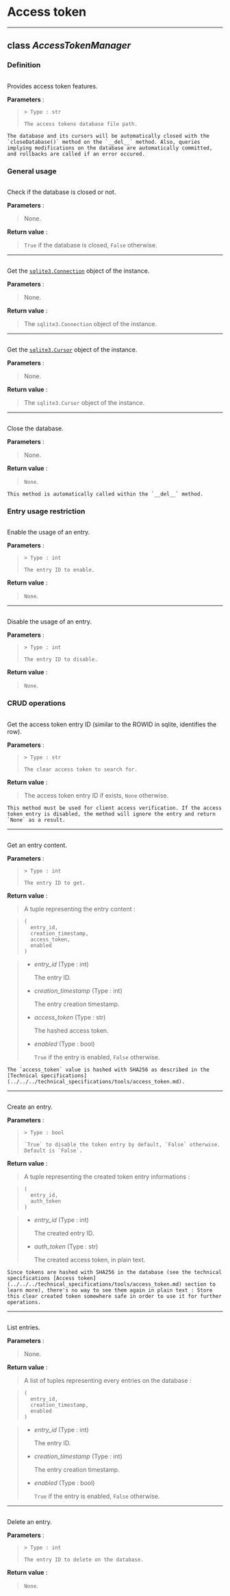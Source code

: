 # Access token

----

## class *AccessTokenManager*

### Definition

```{class} anwdlserver.tools.accesstk.AccessTokenManager(auth_token_db_path)
```

Provides access token features.

**Parameters** : 

> ```{attribute} auth_token_db_path
> > Type : str
> 
> The access tokens database file path.
> ```

```{note}
The database and its cursors will be automatically closed with the `closeDatabase()` method on the `__del__` method. Also, queries implying modifications on the database are automatically committed, and rollbacks are called if an error occured.
```

### General usage

```{classmethod} isClosed()
```

Check if the database is closed or not.

**Parameters** : 

> None.

**Return value** : 

> `True` if the database is closed, `False` otherwise.

---

```{classmethod} getDatabaseConnection()
```

Get the [`sqlite3.Connection`](https://docs.python.org/3.8/library/sqlite3.html#sqlite3.Connection) object of the instance.

**Parameters** : 

> None.

**Return value** : 

> The `sqlite3.Connection` object of the instance.

---
```{classmethod} getCursor()
```

Get the [`sqlite3.Cursor`](https://docs.python.org/3.8/library/sqlite3.html#sqlite3.Cursor) object of the instance.

**Parameters** : 

> None.

**Return value** : 

> The `sqlite3.Cursor` object of the instance.

---
```{classmethod} closeDatabase()
```

Close the database.

**Parameters** : 

> None.

**Return value** : 

> `None`.

```{note}
This method is automatically called within the `__del__` method.
```

### Entry usage restriction

```{classmethod} enableEntry(entry_id)
```

Enable the usage of an entry.

**Parameters** : 

> ```{attribute} entry_id
> > Type : int
> 
> The entry ID to enable.
> ```

**Return value** : 

> `None`.

---

```{classmethod} disableEntry(entry_id)
```

Disable the usage of an entry.

**Parameters** : 

> ```{attribute} entry_id
> > Type : int
> 
> The entry ID to disable.
> ```

**Return value** : 

> `None`.

### CRUD operations

```{classmethod} getEntryID(access_token)
```

Get the access token entry ID (similar to the ROWID in sqlite, identifies the row).

**Parameters** : 

> ```{attribute} access_token
> > Type : str
> 
> The clear access token to search for.
> ```

**Return value** : 

> The access token entry ID if exists, `None` otherwise.

```{note}
This method must be used for client access verification. If the access token entry is disabled, the method will ignore the entry and return `None` as a result.
```

---

```{classmethod} getEntry(entry_id: int) -> tuple
```

Get an entry content.

**Parameters** :

> ```{attribute} entry_id
> > Type : int
> 
> The entry ID to get.
> ```

**Return value** : 

> A tuple representing the entry content :

> ```
> (
> 	entry_id,
> 	creation_timestamp,
> 	access_token,
> 	enabled
> )
> ```

> - *entry_id* (Type : int)
> 
>   The entry ID.
> 
> - *creation_timestamp* (Type : int)
> 
>   The entry creation timestamp.
> 
> - *access_token* (Type : str)
> 
>   The hashed access token.
> 
> - *enabled* (Type : bool)
> 
>   `True` if the entry is enabled, `False` otherwise.

```{warning}
The `access_token` value is hashed with SHA256 as described in the [Technical specifications](../../../technical_specifications/tools/access_token.md).
```

---
```{classmethod} addEntry(disable)
```

Create an entry.

**Parameters** : 

> ```{attribute} disable
> > Type : bool
> 
> `True` to disable the token entry by default, `False` otherwise. Default is `False`.
> ```

**Return value** : 

> A tuple representing the created token entry informations : 

> ```
> (
> 	entry_id, 
> 	auth_token
> )
> ```

> - *entry_id* (Type : int)
> 
>   The created entry ID.
> 
> - *auth_token* (Type : str)
> 
>   The created access token, in plain text.

```{warning}
Since tokens are hashed with SHA256 in the database (see the technical specifications [Access token](../../../technical_specifications/tools/access_token.md) section to learn more), there's no way to see them again in plain text : Store this clear created token somewhere safe in order to use it for further operations.
```

---

```{classmethod} listEntries()
```

List entries.

**Parameters** : 

> None.

**Return value** : 

> A list of tuples representing every entries on the database : 

> ```
> (
> 	entry_id,
> 	creation_timestamp,
> 	enabled
> )
> ```

> - *entry_id* (Type : int)
> 
>   The entry ID.
> 
> - *creation_timestamp* (Type : int)
> 
>   The entry creation timestamp.
> 
> - *enabled* (Type : bool)
> 
>   `True` if the entry is enabled, `False` otherwise.

---

```{classmethod} deleteEntry(entry_id: int) -> None
```

Delete an entry.

**Parameters** : 

> ```{attribute} entry_id
> > Type : int
> 
> The entry ID to delete on the database.
> ```

**Return value** : 

> `None`.